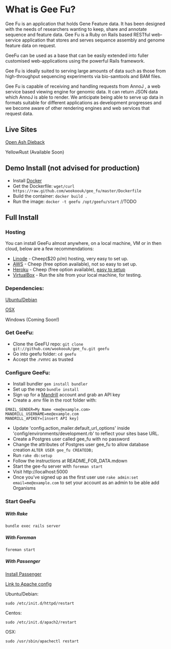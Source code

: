 # What is Gee Fu?
Gee Fu is an application that holds Gene Feature data. It has been designed with the needs of researchers wanting to keep, share and annotate sequence and feature data.
Gee Fu is a Ruby on Rails based RESTful web-service application that stores and serves sequence assembly and genome feature data on request. 


GeeFu can be used as a base that can be easily extended into fuller customised web-applications using the powerful Rails framework.

Gee Fu is ideally suited to serving large amounts of data such as those from high-throughput sequencing experiments via bio-samtools and BAM files. 

Gee Fu is capable of receiving and handling requests from AnnoJ , a web service based viewing engine for genomic data. It can return JSON data which AnnoJ is able to render. We anticipate being able to serve up data in formats suitable for different applications as development progresses and we become aware of other rendering engines and web services that request data. 


## Live Sites
[Open Ash Dieback](https://geefu.oadb.tsl.ac.uk)

YellowRust (Available Soon)

## Demo Install (not advised for production)
* Install [Docker](https://www.docker.io/gettingstarted/#h_installation)
* Get the Dockerfile: 
  `wget/curl https://raw.github.com/wookoouk/gee_fu/master/Dockerfile`
* Build the container: 
  `docker build .`
* Run the image: 
  `docker -t geefu /opt/geefu/start` //TODO

## Full Install

### Hosting

You can install GeeFu almost anywhere, on a local machine, VM or in then cloud, below are a few recommendations:
* [Linode](https://www.linode.com/) - Cheep($20 p/m) hosting, very easy to set up.
* [AWS](http://aws.amazon.com/) - Cheep (free option available), not so easy to set up.
* [Heroku](https://www.heroku.com/) - Cheep (free option available), [easy to setup](heroku.md)
* [VirtualBox](https://www.virtualbox.org/) - Run the site from your local machine, for testing.

### Dependencies:

[Ubuntu/Debian](doc/ubuntu.md)

[OSX](doc/osx.md)

Windows (Coming Soon!)

### Get GeeFu:

* Clone the GeeFU repo: `git clone git://github.com/wookoouk/gee_fu.git geefu`
* Go into geefu folder: `cd geefu`
* Accept the .rvmrc as trusted

### Configure GeeFu:

* Install bundler
  `gem install bundler`
* Set up the repo
  `bundle install`
* Sign up for a [Mandrill](http://mandrill.com/) account and grab an API key
* Create a .env file in the root folder with:

```shell
EMAIL_SENDER=My Name <me@example.com>
MANDRILL_USERNAME=me@example.com
MANDRILL_APIKEY=[insert API key]
```

* Update 'config.action_mailer.default_url_options' inside 'config/environments/development.rb' to reflect your sites base URL.
* Create a Postgres user called gee_fu with no password
* Change the attributes of Postgres user gee_fu to allow database creation
  `ALTER USER gee_fu CREATEDB;`
* Run `rake db:setup`
* Follow the instructions at README_FOR_DATA.mdown
* Start the gee-fu server with `foreman start`
* Visit http://localhost:5000
* Once you've signed up as the first user use `rake admin:set email=me@example.com` to set your account as an admin to be able add Organisms

### Start GeeFu

##### With Rake
```shell
bundle exec rails server
```

##### With Foreman
```shell
foreman start
```
##### With Passenger
[Install Passenger](http://www.modrails.com/documentation/Users%20guide%20Apache.html#installation)

[Link to Apache config]()


Ubuntu/Debian: 
```shell
sudo /etc/init.d/httpd/restart
```

Centos: 
```shell
sudo /etc/init.d/apach2/restart
```

OSX: 
```shell
sudo /usr/sbin/apachectl restart
```
